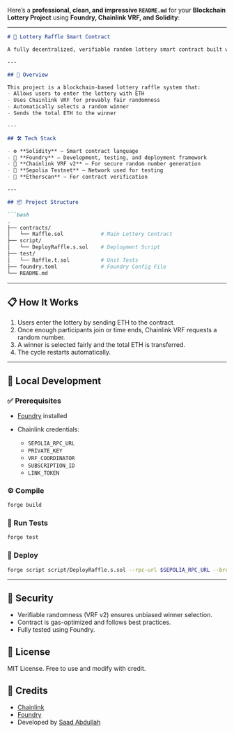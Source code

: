 Here’s a **professional, clean, and impressive `README.md`** for your **Blockchain Lottery Project** using **Foundry, Chainlink VRF, and Solidity**:

---

````markdown
# 🎰 Lottery Raffle Smart Contract

A fully decentralized, verifiable random lottery smart contract built with **Solidity**, powered by **Foundry** and **Chainlink VRF v2**.

---

## 🚀 Overview

This project is a blockchain-based lottery raffle system that:
- Allows users to enter the lottery with ETH
- Uses Chainlink VRF for provably fair randomness
- Automatically selects a random winner
- Sends the total ETH to the winner

---

## 🛠 Tech Stack

- ⚙️ **Solidity** — Smart contract language
- 🧪 **Foundry** — Development, testing, and deployment framework
- 🔗 **Chainlink VRF v2** — For secure random number generation
- 🧱 **Sepolia Testnet** — Network used for testing
- 💼 **Etherscan** — For contract verification

---

## 📦 Project Structure

```bash
.
├── contracts/
│   └── Raffle.sol            # Main Lottery Contract
├── script/
│   └── DeployRaffle.s.sol    # Deployment Script
├── test/
│   └── Raffle.t.sol          # Unit Tests
├── foundry.toml              # Foundry Config File
└── README.md
````

---

## 📋 How It Works

1. Users enter the lottery by sending ETH to the contract.
2. Once enough participants join or time ends, Chainlink VRF requests a random number.
3. A winner is selected fairly and the total ETH is transferred.
4. The cycle restarts automatically.

---

## 🧪 Local Development

### ✅ Prerequisites

* [Foundry](https://book.getfoundry.sh/getting-started/installation) installed
* Chainlink credentials:

  * `SEPOLIA_RPC_URL`
  * `PRIVATE_KEY`
  * `VRF_COORDINATOR`
  * `SUBSCRIPTION_ID`
  * `LINK_TOKEN`

### ⚙️ Compile

```bash
forge build
```

### 🧪 Run Tests

```bash
forge test
```

### 🚀 Deploy

```bash
forge script script/DeployRaffle.s.sol --rpc-url $SEPOLIA_RPC_URL --broadcast --verify --chain-id 11155111
```

---

## 🔐 Security

* Verifiable randomness (VRF v2) ensures unbiased winner selection.
* Contract is gas-optimized and follows best practices.
* Fully tested using Foundry.



## 📄 License

MIT License. Free to use and modify with credit.



## 🙌 Credits

* [Chainlink](https://chain.link/)
* [Foundry](https://book.getfoundry.sh/)
* Developed by [Saad Abdullah](https://github.com/SaadAbdullah72)


